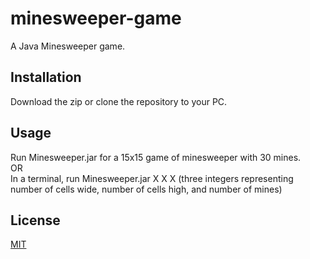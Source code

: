 # minesweeper-game
A Java Minesweeper game.

## Installation
Download the zip or clone the repository to your PC.

## Usage
Run Minesweeper.jar for a 15x15 game of minesweeper with 30 mines.  
OR  
In a terminal, run Minesweeper.jar X X X (three integers representing number of cells wide, number of cells high, and number of mines)

## License
[MIT](https://choosealicense.com/licenses/mit/)
